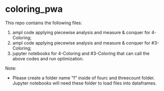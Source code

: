 # coloring_pwa
This repo contains the following files:
1. ampl code applying piecewise analysis and measure & conquer for 4-Coloring;
2. ampl code applying piecewise analysis and measure & conquer for #3-Coloring;
3. jupyter notebooks for 4-Coloring and #3-Coloring that can call the above codes and run optimization.


Note:
- Please create a folder name "f" inside of fourc and threecount folder. Jupyter notebooks will need these folder to load files into dataframes. 
